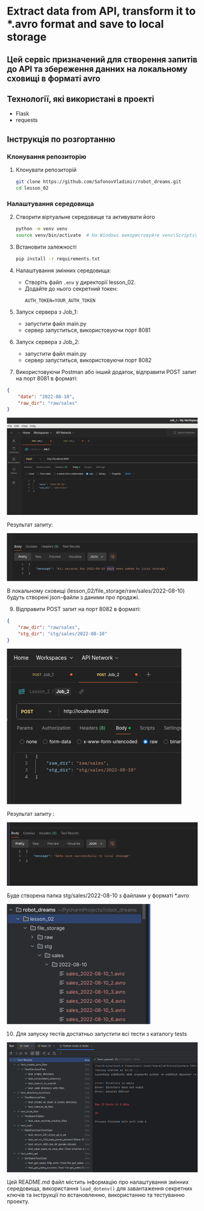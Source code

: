 # Extract data from API, transform it to *.avro format and save to local storage

## Цей сервіс призначений для створення запитів до API та збереження данних на локальному сховищі в форматі avro  

## Технології, які використані в проекті
- Flask
- requests

## Інструкція по розгортанню

### Клонування репозиторію
1. Клонувати репозиторій
    ```sh
    git clone https://github.com/SafonovVladimir/robot_dreams.git
    cd lesson_02
    ```

### Налаштування середовища
2. Створити віртуальне середовище та активувати його
    ```sh
    python -m venv venv
    source venv/bin/activate  # На Windows використовуйте venv\Scripts\activate
    ```

3. Встановити залежності
    ```sh
    pip install -r requirements.txt
    ```
   
4. Налаштування змінних середовища:
    - Створіть файл `.env` у директорії lesson_02.
    - Додайте до нього секретний токен:
        ```
        AUTH_TOKEN=YOUR_AUTH_TOKEN
        ```
      
5. Запуск сервера з Job_1:
    - запустити файл main.py
    - сервер запуститься, використовуючи порт 8081


6. Запуск сервера з Job_2:
    - запустити файл main.py
    - сервер запуститься, використовуючи порт 8082


7. Використовуючи Postman або інший додаток, відправити POST запит на порт 8081 в форматі:
```json
{
    "date": "2022-08-10",
    "raw_dir": "raw/sales"
}
```

![img.png](lesson_02/readme_images/img.png)

Результат запиту:

![img_1.png](lesson_02/readme_images/img_1.png)

В локальному сховищі (lesson_02/file_storage/raw/sales/2022-08-10) будуть створені json-файли з даними про продажі.

9. Відправити POST запит на порт 8082 в форматі:
```json
{
    "raw_dir": "raw/sales",
    "stg_dir": "stg/sales/2022-08-10"
}
```

![img_2.png](lesson_02/readme_images/img_2.png)

Результат запиту :

![img_3.png](lesson_02/readme_images/img_3.png)

Буде створена папка stg/sales/2022-08-10 з файлами у форматі *.avro

![img_4.png](lesson_02/readme_images/img_4.png)

10. Для запуску тестів достатньо запустити всі тести з каталогу tests

![img.png](lesson_02/readme_images/img_5.png)

Цей README.md файл містить інформацію про налаштування змінних середовища, 
використання `load_dotenv()` для завантаження секретних ключів та інструкції по встановленню, 
використанню та тестуванню проекту.